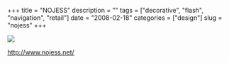 +++
title = "NOJESS"
description = ""
tags = ["decorative", "flash", "navigation", "retail"]
date = "2008-02-18"
categories = ["design"]
slug = "nojess"
+++


 
  <div id="screens-thumbs" class="clearfix">
    <div class="txt-center" id="design-submission"><a href="http://www.nojess.net/"><img id='bluga-thumbnail-906' class='bluga-thumbnail large' src='//media.konigi.com/bluga/
wt47f279d5804c4_0.jpg'/></a></div>  
  </div>
<p><a href="http://www.nojess.net/">http://www.nojess.net/</a></p>

